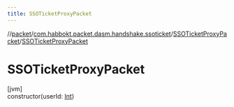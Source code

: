 ```yaml
---
title: SSOTicketProxyPacket
---
```

//[packet](../../../index.html)/[com.habbokt.packet.dasm.handshake.ssoticket](../index.html)/[SSOTicketProxyPacket](index.html)/[SSOTicketProxyPacket](-s-s-o-ticket-proxy-packet.html)



# SSOTicketProxyPacket



[jvm]\
constructor(userId: [Int](https://kotlinlang.org/api/latest/jvm/stdlib/kotlin/-int/index.html))




